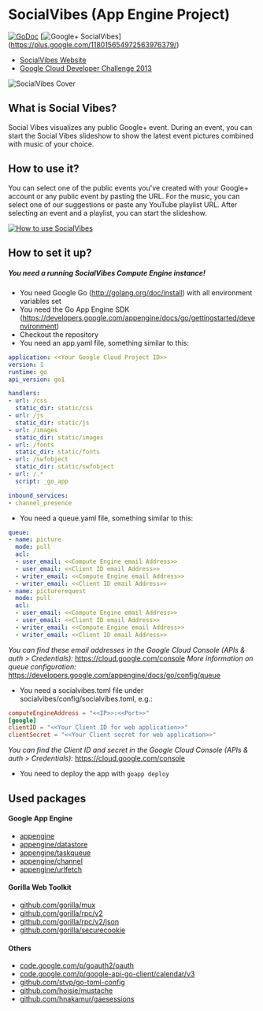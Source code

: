 SocialVibes (App Engine Project)
=====================

[![GoDoc](https://godoc.org/github.com/FraBle/SocialVibes-AppEngine/socialvibes?status.png)](https://godoc.org/github.com/FraBle/SocialVibes-AppEngine/socialvibes)
[![Google+ SocialVibes](http://b.repl.ca/v1/Google+-SocialVibes-brightgreen.png)] (https://plus.google.com/118015654972563976379/)

- [SocialVibes Website](http://gcdc2013-socialvibes.appspot.com "Social Vibes")
- [Google Cloud Developer Challenge 2013](http://www.google.com/events/gcdc2013/ "Google Cloud Developer Challenge 2013")

![SocialVibes Cover](https://raw.github.com/FraBle/SocialVibes-AppEngine/master/static/images/ui/cover.png "Social Vibes Cover")

## What is Social Vibes?
Social Vibes visualizes any public Google+ event. During an event, you can start the Social Vibes slideshow to show the latest event pictures combined with music of your choice.

## How to use it?
You can select one of the public events you've created with your Google+ account or any public event by pasting the URL. For the music, you can select one of our suggestions or paste any YouTube playlist URL. After selecting an event and a playlist, you can start the slideshow.

[![How to use SocialVibes](https://raw.github.com/FraBle/SocialVibes-AppEngine/master/static/images/ui/youtube.png)](http://www.youtube.com/watch?v=KCPR8WcQYIY)

## How to set it up?

##### You need a running SocialVibes Compute Engine instance!

- You need Google Go (http://golang.org/doc/install) with all environment variables set
- You need the Go App Engine SDK (https://developers.google.com/appengine/docs/go/gettingstarted/devenvironment)
- Checkout the repository
- You need an app.yaml file, something similar to this:

```yaml
application: <<Your Google Cloud Project ID>>
version: 1
runtime: go
api_version: go1

handlers:
- url: /css
  static_dir: static/css
- url: /js
  static_dir: static/js
- url: /images
  static_dir: static/images
- url: /fonts
  static_dir: static/fonts
- url: /swfobject
  static_dir: static/swfobject
- url: /.*
  script: _go_app

inbound_services:
- channel_presence
```
- You need a queue.yaml file, something similar to this:

```yaml
queue:
- name: picture
  mode: pull
  acl:
  - user_email: <<Compute Engine email Address>>
  - user_email: <<Client ID email Address>>
  - writer_email: <<Compute Engine email Address>>
  - writer_email: <<Client ID email Address>>
- name: picturerequest
  mode: pull
  acl:
  - user_email: <<Compute Engine email Address>>
  - user_email: <<Client ID email Address>>
  - writer_email: <<Compute Engine email Address>>
  - writer_email: <<Client ID email Address>>
```
_You can find these email addresses in the Google Cloud Console (APIs & auth > Credentials):_
https://cloud.google.com/console
_More information on queue configuration:_
https://developers.google.com/appengine/docs/go/config/queue
- You need a socialvibes.toml file under socialvibes/config/socialvibes.toml, e.g.:

```toml
computeEngineAddress = "<<IP>>:<<Port>>"
[google]
clientID = "<<Your Client ID for web application>>"
clientSecret = "<<Your Client secret for web application>>"
```
_You can find the Client ID and secret in the Google Cloud Console (APIs & auth > Credentials):_
https://cloud.google.com/console
- You need to deploy the app with `goapp deploy`

## Used packages
#### Google App Engine
- [appengine](https://developers.google.com/appengine/docs/go/reference "appengine")
- [appengine/datastore](https://developers.google.com/appengine/docs/go/datastore/reference "appengine/datastore")
- [appengine/taskqueue](https://developers.google.com/appengine/docs/go/taskqueue/reference "appengine/taskqueue")
- [appengine/channel](https://developers.google.com/appengine/docs/go/channel/reference "appengine/channel")
- [appengine/urlfetch](https://developers.google.com/appengine/docs/go/urlfetch/reference "appengine/urlfetch")

#### Gorilla Web Toolkit
- [github.com/gorilla/mux](http://www.gorillatoolkit.org/pkg/mux "github.com/gorilla/mux")
- [github.com/gorilla/rpc/v2](http://www.gorillatoolkit.org/pkg/rpc/v2 "github.com/gorilla/rpc/v2")
- [github.com/gorilla/rpc/v2/json](http://www.gorillatoolkit.org/pkg/rpc/v2/json "github.com/gorilla/rpc/v2/json")
- [github.com/gorilla/securecookie](http://www.gorillatoolkit.org/pkg/securecookie "github.com/gorilla/securecookie")

#### Others
- [code.google.com/p/goauth2/oauth](https://code.google.com/p/goauth2/ "code.google.com/p/goauth2/oauth")
- [code.google.com/p/google-api-go-client/calendar/v3](https://code.google.com/p/google-api-go-client/ "code.google.com/p/google-api-go-client/calendar/v3")
- [github.com/stvp/go-toml-config](https://github.com/stvp/go-toml-config "github.com/stvp/go-toml-config")
- [github.com/hoisie/mustache](https://github.com/hoisie/mustache "github.com/hoisie/mustache")
- [github.com/hnakamur/gaesessions](https://github.com/hnakamur/gaesessions "github.com/hnakamur/gaesessions")
